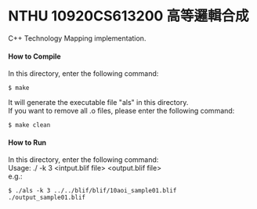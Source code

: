 # NTHU 10920CS613200 高等邏輯合成
C++ Technology Mapping implementation.   


#### How to Compile
In this directory, enter the following command:   
```
$ make  
```
It will generate the executable file "als" in this directory.  
If you want to remove all .o files, please enter the following command:
```
$ make clean
```
#### How to Run
In this directory, enter the following command:   
Usage: ./<exe> -k 3  <intput.blif file>  <output.blif file>  
e.g.:
```
$ ./als -k 3 ../../blif/blif/10aoi_sample01.blif ./output_sample01.blif
```

